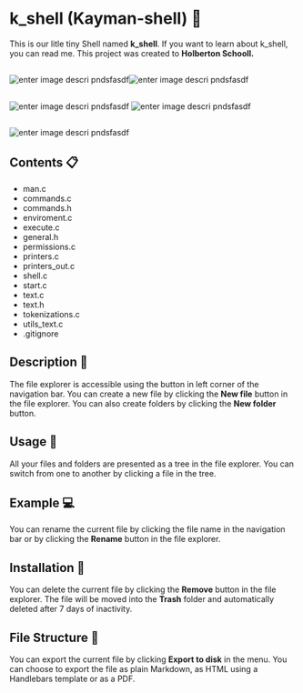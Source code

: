 # k_shell (Kayman-shell)  :crocodile:
This is our litle tiny Shell named **k_shell**. If you want to learn about k_shell, you can read me. This project was created to **Holberton Schooll.**

##
![enter image descri pndsfasdf](https://img.shields.io/badge/Mandatory-100%-blue?style=flat-square&logo)![enter image descri pndsfasdf](https://img.shields.io/badge/Mandatory-100%-green?style=for-the-badge&logo)
##
![enter image descri pndsfasdf](https://img.shields.io/badge/Advanced-100%-blue?style=for-the-badge&logo)
![enter image descri pndsfasdf](https://img.shields.io/badge/Wicky_page-http-pink?style=for-the-badge&logo)
##
![enter image descri pndsfasdf](https://img.shields.io/badge/Cohort-11-red?style=for-the-badge&logo)
##

##

## Contents :clipboard:

 - man.c
 - commands.c
 - commands.h
 - enviroment.c
 - execute.c
 - general.h
 - permissions.c
 - printers.c
 - printers_out.c
 - shell.c
 - start.c
 - text.c
 - text.h
 - tokenizations.c
 - utils_text.c
 - .gitignore

## Description :triangular_ruler:

The file explorer is accessible using the button in left corner of the navigation bar. You can create a new file by clicking the **New file** button in the file explorer. You can also create folders by clicking the **New folder** button.

## Usage :hammer:

All your files and folders are presented as a tree in the file explorer. You can switch from one to another by clicking a file in the tree.

## Example :computer:

You can rename the current file by clicking the file name in the navigation bar or by clicking the **Rename** button in the file explorer.

## Installation :floppy_disk:

You can delete the current file by clicking the **Remove** button in the file explorer. The file will be moved into the **Trash** folder and automatically deleted after 7 days of inactivity.

## File Structure :file_folder:

You can export the current file by clicking **Export to disk** in the menu. You can choose to export the file as plain Markdown, as HTML using a Handlebars template or as a PDF.

